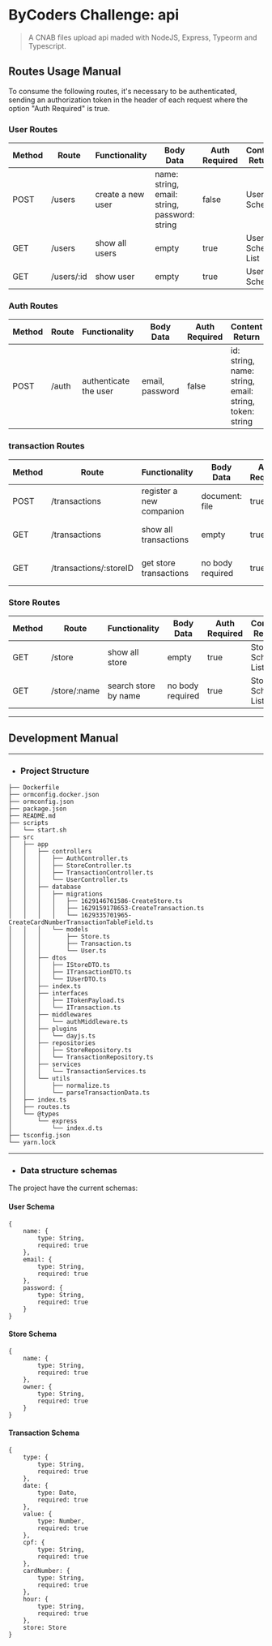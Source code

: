 # ByCoders Challenge: api
> A CNAB files upload api maded with NodeJS, Express, Typeorm and Typescript.

## Routes Usage Manual

To consume the following routes, it's necessary to be authenticated, sending an authorization token in the header of each request where the option "Auth Required" is true.

### User Routes

| Method | Route | Functionality | Body Data | Auth Required | Content Return |
|---|---|---|---|---|---|
| POST | /users | create a new user | name: string, email: string, password: string | false | User Schema |
| GET | /users | show all users | empty | true | User Schema List |
| GET | /users/:id | show user | empty | true | User Schema |

### Auth Routes

| Method | Route | Functionality | Body Data | Auth Required | Content Return |
|---|---|---|---|---|---|
| POST | /auth | authenticate the user | email, password | false | id: string, name: string, email: string, token: string |

### transaction Routes

| Method | Route | Functionality | Body Data | Auth Required | Content Return |
|---|---|---|---|---|---|
| POST | /transactions | register a new companion | document: file | true | empty |
| GET | /transactions | show all transactions | empty | true | Transaction Schema List
| GET | /transactions/:storeID | get store transactions | no body required | true | Transaction Schema List |

### Store Routes

| Method | Route | Functionality | Body Data | Auth Required | Content Return |
|---|---|---|---|---|---|
| GET | /store | show all store | empty | true | Store Schema List |
| GET | /store/:name | search store by name | no body required | true | Store Schema List |

---

## Development Manual

---

* ### Project Structure

```
├── Dockerfile
├── ormconfig.docker.json
├── ormconfig.json
├── package.json
├── README.md
├── scripts
│   └── start.sh
├── src
│   ├── app
│   │   ├── controllers
│   │   │   ├── AuthController.ts
│   │   │   ├── StoreController.ts
│   │   │   ├── TransactionController.ts
│   │   │   └── UserController.ts
│   │   ├── database
│   │   │   ├── migrations
│   │   │   │   ├── 1629146761586-CreateStore.ts
│   │   │   │   ├── 1629159178653-CreateTransaction.ts
│   │   │   │   └── 1629335701965-CreateCardNumberTransactionTableField.ts
│   │   │   └── models
│   │   │       ├── Store.ts
│   │   │       ├── Transaction.ts
│   │   │       └── User.ts
│   │   ├── dtos
│   │   │   ├── IStoreDTO.ts
│   │   │   ├── ITransactionDTO.ts
│   │   │   └── IUserDTO.ts
│   │   ├── index.ts
│   │   ├── interfaces
│   │   │   ├── ITokenPayload.ts
│   │   │   └── ITransaction.ts
│   │   ├── middlewares
│   │   │   └── authMiddleware.ts
│   │   ├── plugins
│   │   │   └── dayjs.ts
│   │   ├── repositories
│   │   │   ├── StoreRepository.ts
│   │   │   └── TransactionRepository.ts
│   │   ├── services
│   │   │   └── TransactionServices.ts
│   │   └── utils
│   │       ├── normalize.ts
│   │       └── parseTransactionData.ts
│   ├── index.ts
│   ├── routes.ts
│   └── @types
│       └── express
│           └── index.d.ts
├── tsconfig.json
└── yarn.lock
```

---

* ### Data structure schemas

The project have the current schemas:

#### User Schema

```
{
    name: {
        type: String,
        required: true
    },
    email: {
        type: String,
        required: true
    },
    password: {
        type: String,
        required: true
    }
}
```

#### Store Schema

```
{
    name: {
        type: String,
        required: true
    },
    owner: {
        type: String,
        required: true
    }
}
```

#### Transaction Schema

```
{
    type: {
        type: String,
        required: true
    },
    date: {
        type: Date,
        required: true
    },
    value: {
        type: Number,
        required: true
    },
    cpf: {
        type: String,
        required: true
    },
    cardNumber: {
        type: String,
        required: true
    },
    hour: {
        type: String,
        required: true
    },
    store: Store
}
```
